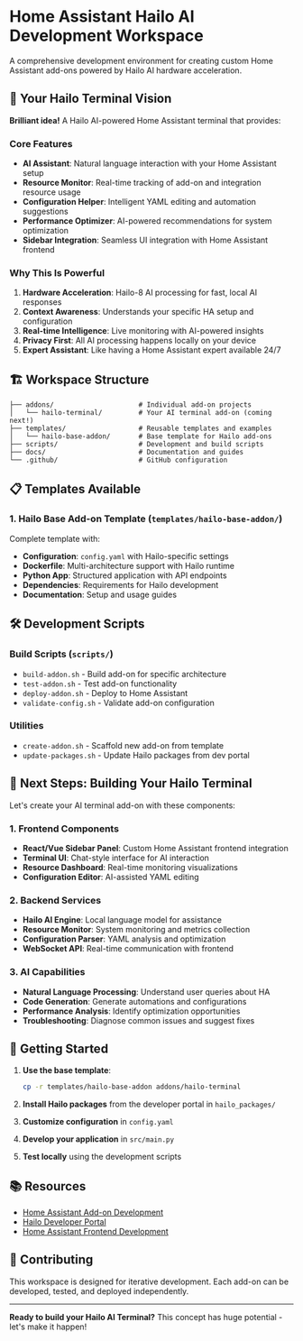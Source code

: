 # Home Assistant Hailo AI Development Workspace

A comprehensive development environment for creating custom Home Assistant add-ons powered by Hailo AI hardware acceleration.

## 🚀 Your Hailo Terminal Vision

**Brilliant idea!** A Hailo AI-powered Home Assistant terminal that provides:

### Core Features
- **AI Assistant**: Natural language interaction with your Home Assistant setup
- **Resource Monitor**: Real-time tracking of add-on and integration resource usage
- **Configuration Helper**: Intelligent YAML editing and automation suggestions
- **Performance Optimizer**: AI-powered recommendations for system optimization
- **Sidebar Integration**: Seamless UI integration with Home Assistant frontend

### Why This Is Powerful
1. **Hardware Acceleration**: Hailo-8 AI processing for fast, local AI responses
2. **Context Awareness**: Understands your specific HA setup and configuration
3. **Real-time Intelligence**: Live monitoring with AI-powered insights
4. **Privacy First**: All AI processing happens locally on your device
5. **Expert Assistant**: Like having a Home Assistant expert available 24/7

## 🏗️ Workspace Structure

```
├── addons/                     # Individual add-on projects
│   └── hailo-terminal/         # Your AI terminal add-on (coming next!)
├── templates/                  # Reusable templates and examples
│   └── hailo-base-addon/       # Base template for Hailo add-ons
├── scripts/                    # Development and build scripts
├── docs/                       # Documentation and guides
└── .github/                    # GitHub configuration
```

## 📋 Templates Available

### 1. Hailo Base Add-on Template (`templates/hailo-base-addon/`)
Complete template with:
- **Configuration**: `config.yaml` with Hailo-specific settings
- **Dockerfile**: Multi-architecture support with Hailo runtime
- **Python App**: Structured application with API endpoints
- **Dependencies**: Requirements for Hailo development
- **Documentation**: Setup and usage guides

## 🛠️ Development Scripts

### Build Scripts (`scripts/`)
- `build-addon.sh` - Build add-on for specific architecture
- `test-addon.sh` - Test add-on functionality
- `deploy-addon.sh` - Deploy to Home Assistant
- `validate-config.sh` - Validate add-on configuration

### Utilities
- `create-addon.sh` - Scaffold new add-on from template
- `update-packages.sh` - Update Hailo packages from dev portal

## 🎯 Next Steps: Building Your Hailo Terminal

Let's create your AI terminal add-on with these components:

### 1. Frontend Components
- **React/Vue Sidebar Panel**: Custom Home Assistant frontend integration
- **Terminal UI**: Chat-style interface for AI interaction
- **Resource Dashboard**: Real-time monitoring visualizations
- **Configuration Editor**: AI-assisted YAML editing

### 2. Backend Services
- **Hailo AI Engine**: Local language model for assistance
- **Resource Monitor**: System monitoring and metrics collection
- **Configuration Parser**: YAML analysis and optimization
- **WebSocket API**: Real-time communication with frontend

### 3. AI Capabilities
- **Natural Language Processing**: Understand user queries about HA
- **Code Generation**: Generate automations and configurations
- **Performance Analysis**: Identify optimization opportunities
- **Troubleshooting**: Diagnose common issues and suggest fixes

## 🔧 Getting Started

1. **Use the base template**:
   ```bash
   cp -r templates/hailo-base-addon addons/hailo-terminal
   ```

2. **Install Hailo packages** from the developer portal in `hailo_packages/`

3. **Customize configuration** in `config.yaml`

4. **Develop your application** in `src/main.py`

5. **Test locally** using the development scripts

## 📚 Resources

- [Home Assistant Add-on Development](https://developers.home-assistant.io/docs/add-ons/)
- [Hailo Developer Portal](https://hailo.ai/developer-zone/)
- [Home Assistant Frontend Development](https://developers.home-assistant.io/docs/frontend/)

## 🤝 Contributing

This workspace is designed for iterative development. Each add-on can be developed, tested, and deployed independently.

---

**Ready to build your Hailo AI Terminal?** This concept has huge potential - let's make it happen!